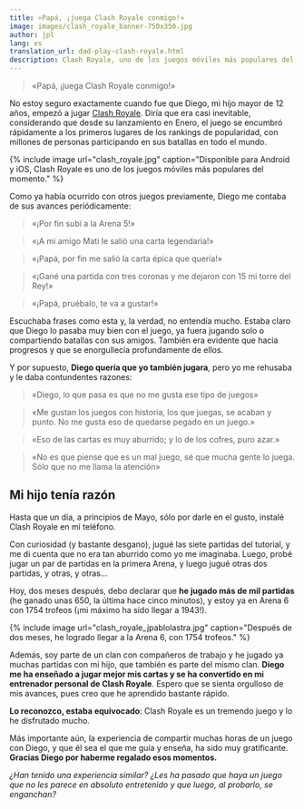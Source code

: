 ```yaml
---
title: «Papá, ¡juega Clash Royale conmigo!»
image: images/clash_royale_banner-750x350.jpg
author: jpl
lang: es
translation_url: dad-play-clash-royale.html
description: Clash Royale, uno de los juegos móviles más populares del momento. Dije que nunca lo jugaría, pero mi hijo me convenció de probarlo.
---
```


> «Papá, ¡juega Clash Royale conmigo!»

No estoy seguro exactamente cuando fue que Diego, mi hijo mayor de 12 años, empezó a jugar [Clash Royale](https://clashroyale.com/es). Diría que era casi inevitable, considerando que desde su lanzamiento en Enero, el juego se encumbró rápidamente a los primeros lugares de los rankings de popularidad, con millones de personas participando en sus batallas en todo el mundo.

{% include image url="clash_royale.jpg" caption="Disponible para Android y iOS, Clash Royale es uno de los juegos móviles más populares del momento." %}

Como ya había ocurrido con otros juegos previamente, Diego me contaba de sus avances periódicamente:

> «¡Por fin subí a la Arena 5!»

> «¡A mi amigo Mati le salió una carta legendaria!»

> «¡Papá, por fin me salió la carta épica que quería!»

> «¡Gané una partida con tres coronas y me dejaron con 15 mi torre del Rey!»

> «¡Papá, pruébalo, te va a gustar!»

Escuchaba frases como esta y, la verdad, no entendía mucho. Estaba claro que Diego lo pasaba muy bien con el juego, ya fuera jugando solo o compartiendo batallas con sus amigos. También era evidente que hacía progresos y que se enorgullecía profundamente de ellos.

Y por supuesto, **Diego quería que yo también jugara**, pero yo me rehusaba y le daba contundentes razones:

> «Diego, lo que pasa es que no me gusta ese tipo de juegos»

> «Me gustan los juegos con historia, los que juegas, se acaban y punto. No me gusta eso de quedarse pegado en un juego.»

> «Eso de las cartas es muy aburrido; y lo de los cofres, puro azar.»

> «No es que piense que es un mal juego, sé que mucha gente lo juega. Sólo que no me llama la atención»

## Mi hijo tenía razón

Hasta que un día, a principios de Mayo, sólo por darle en el gusto, instalé Clash Royale en mi teléfono.

Con curiosidad (y bastante desgano), jugué las siete partidas del tutorial, y me di cuenta que no era tan aburrido como yo me imaginaba. Luego, probé jugar un par de partidas en la primera Arena, y luego jugué otras dos partidas, y otras, y otras…

Hoy, dos meses después, debo declarar que **he jugado más de mil partidas** (he ganado unas 650, la última hace cinco minutos), y estoy ya en Arena 6 con 1754 trofeos (¡mi máximo ha sido llegar a 1943!).

{% include image url="clash_royale_jpablolastra.jpg" caption="Después de dos meses, he logrado llegar a la Arena 6, con 1754 trofeos." %}

Además, soy parte de un clan con compañeros de trabajo y he jugado ya muchas partidas con mi hijo, que también es parte del mismo clan. **Diego me ha enseñado a jugar mejor mis cartas y se ha convertido en mi entrenador personal de Clash Royale**. Espero que se sienta orgulloso de mis avances, pues creo que he aprendido bastante rápido.

**Lo reconozco, estaba equivocado**: Clash Royale es un tremendo juego y lo he disfrutado mucho.

Más importante aún, la experiencia de compartir muchas horas de un juego con Diego, y que él sea el que me guía y enseña, ha sido muy gratificante. **Gracias Diego por haberme regalado esos momentos.**

*¿Han tenido una experiencia similar? ¿Les ha pasado que haya un juego que no les parece en absoluto entretenido y que luego, al probarlo, se enganchan?*
